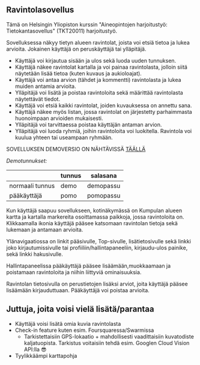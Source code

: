 ## Ravintolasovellus

Tämä on Helsingin Yliopiston kurssin "Aineopintojen harjoitustyö: Tietokantasovellus" (TKT20011) harjoitustyö.

Sovelluksessa näkyy tietyn alueen ravintolat, joista voi etsiä tietoa ja lukea arvioita. Jokainen käyttäjä on peruskäyttäjä tai ylläpitäjä.

- Käyttäjä voi kirjautua sisään ja ulos sekä luoda uuden tunnuksen.
- Käyttäjä näkee ravintolat kartalla ja voi painaa ravintolasta, jolloin siitä näytetään lisää tietoa (kuten kuvaus ja aukioloajat).
- Käyttäjä voi antaa arvion (tähdet ja kommentti) ravintolasta ja lukea muiden antamia arvioita.
- Ylläpitäjä voi lisätä ja poistaa ravintoloita sekä määrittää ravintolasta näytettävät tiedot.
- Käyttäjä voi etsiä kaikki ravintolat, joiden kuvauksessa on annettu sana.
- Käyttäjä näkee myös listan, jossa ravintolat on järjestetty parhaimmasta huonoimpaan arvioiden mukaisesti.
- Ylläpitäjä voi tarvittaessa poistaa käyttäjän antaman arvion.
- Ylläpitäjä voi luoda ryhmiä, joihin ravintoloita voi luokitella. Ravintola voi kuulua yhteen tai useampaan ryhmään.

SOVELLUKSEN DEMOVERSIO ON NÄHTÄVISSÄ [TÄÄLLÄ](https://tsoha-ravintolat.herokuapp.com)

_Demotunnukset:_

|                 | tunnus | salasana  |
| --------------- | ------ | --------- |
| normaali tunnus | demo   | demopassu |
| pääkäyttäjä     | pomo   | pomopassu |

Kun käyttäjä saapuu sovellukseen, kotinäkymässä on Kumpulan alueen kartta ja kartalla markereita osoittamassa paikkoja, jossa ravintoloita on. Klikkaamalla ikonia käyttäjä pääsee katsomaan ravintolan tietoja sekä lukemaan ja antamaan arvioita.

Ylänavigaatiossa on linkit pääsivulle, Top-sivulle, lisätietosivulle sekä linkki joko kirjautumissivulle tai profiiliin/hallintapaneeliin, kirjaudu-ulos painike, sekä linkki hakusivulle.

Hallintapaneelissa pääkäyttäjä pääsee lisäämään,muokkaamaan ja poistamaan ravintoloita ja niihin liittyviä ominaisuuksia.

Ravintolan tietosivulla on perustietojen lisäksi arviot, joita käyttäjä pääsee lisäämään kirjauduttuaan. Pääkäyttäjä voi poistaa arvioita.

## Juttuja, joita voisi vielä lisätä/parantaa

- Käyttäjä voisi lisätä omia kuvia ravintolasta
- Check-in feature kuten esim. Foursquaressa/Swarmissa
  - Tarkistettaisiin GPS-lokaatio + mahdollisesti vaadittaisiin kuvatodiste kaljatuopista. Tarkistus voitaisiin tehdä esim. Googlen Cloud Vision API:lla 😎
- Tyylikkäämpi karttapohja
